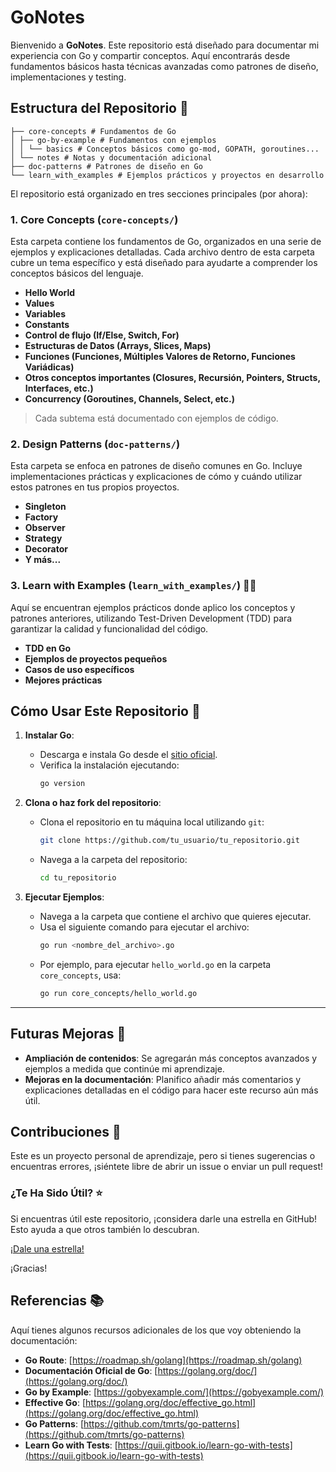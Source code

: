 # GoNotes

Bienvenido a **GoNotes**. Este repositorio está diseñado para documentar mi experiencia con Go y compartir conceptos. Aquí encontrarás desde fundamentos básicos hasta técnicas avanzadas como patrones de diseño, implementaciones y testing.

## Estructura del Repositorio 📂
```
├── core-concepts # Fundamentos de Go
│ ├── go-by-example # Fundamentos con ejemplos
│ │ └── basics # Conceptos básicos como go-mod, GOPATH, goroutines...
│ └── notes # Notas y documentación adicional
├── doc-patterns # Patrones de diseño en Go
└── learn_with_examples # Ejemplos prácticos y proyectos en desarrollo
```
El repositorio está organizado en tres secciones principales (por ahora):

### 1. Core Concepts (`core-concepts/`) 
Esta carpeta contiene los fundamentos de Go, organizados en una serie de ejemplos y explicaciones detalladas. Cada archivo dentro de esta carpeta cubre un tema específico y está diseñado para ayudarte a comprender los conceptos básicos del lenguaje.

- **Hello World**
- **Values**
- **Variables**
- **Constants**
- **Control de flujo (If/Else, Switch, For)**
- **Estructuras de Datos (Arrays, Slices, Maps)**
- **Funciones (Funciones, Múltiples Valores de Retorno, Funciones Variádicas)**
- **Otros conceptos importantes (Closures, Recursión, Pointers, Structs, Interfaces, etc.)**
- **Concurrency (Goroutines, Channels, Select, etc.)**

> Cada subtema está documentado con ejemplos de código.

### 2. Design Patterns (`doc-patterns/`) 
Esta carpeta se enfoca en patrones de diseño comunes en Go. Incluye implementaciones prácticas y explicaciones de cómo y cuándo utilizar estos patrones en tus propios proyectos.

- **Singleton**
- **Factory**
- **Observer**
- **Strategy**
- **Decorator**
- **Y más...**

### 3. Learn with Examples (`learn_with_examples/`) 👷‍♂️
Aquí se encuentran ejemplos prácticos donde aplico los conceptos y patrones anteriores, utilizando Test-Driven Development (TDD) para garantizar la calidad y funcionalidad del código.

- **TDD en Go**
- **Ejemplos de proyectos pequeños**
- **Casos de uso específicos**
- **Mejores prácticas**

## Cómo Usar Este Repositorio 🚀

1. **Instalar Go**:
    - Descarga e instala Go desde el [sitio oficial](https://golang.org/dl/).
    - Verifica la instalación ejecutando:
      ```bash
      go version
      ```

2. **Clona o haz fork del repositorio**:
    - Clona el repositorio en tu máquina local utilizando `git`:
      ```bash
      git clone https://github.com/tu_usuario/tu_repositorio.git
      ```
    - Navega a la carpeta del repositorio:
      ```bash
      cd tu_repositorio
      ```

3. **Ejecutar Ejemplos**:
    - Navega a la carpeta que contiene el archivo que quieres ejecutar.
    - Usa el siguiente comando para ejecutar el archivo:
      ```bash
      go run <nombre_del_archivo>.go
      ```
    - Por ejemplo, para ejecutar `hello_world.go` en la carpeta `core_concepts`, usa:
      ```bash
      go run core_concepts/hello_world.go
      ```

---

## Futuras Mejoras 🚀

- **Ampliación de contenidos**: Se agregarán más conceptos avanzados y ejemplos a medida que continúe mi aprendizaje.
- **Mejoras en la documentación**: Planifico añadir más comentarios y explicaciones detalladas en el código para hacer este recurso aún más útil.

## Contribuciones 🤝

Este es un proyecto personal de aprendizaje, pero si tienes sugerencias o encuentras errores, ¡siéntete libre de abrir un issue o enviar un pull request!

### ¿Te Ha Sido Útil? ⭐

Si encuentras útil este repositorio, ¡considera darle una estrella en GitHub! Esto ayuda a que otros también lo descubran.

[¡Dale una estrella!](https://github.com/tu_usuario/tu_repositorio/stargazers)

¡Gracias!

## Referencias 📚

Aquí tienes algunos recursos adicionales de los que voy obteniendo la documentación:

- **Go Route**: [https://roadmap.sh/golang](https://roadmap.sh/golang)
- **Documentación Oficial de Go**: [https://golang.org/doc/](https://golang.org/doc/)
- **Go by Example**: [https://gobyexample.com/](https://gobyexample.com/)
- **Effective Go**: [https://golang.org/doc/effective_go.html](https://golang.org/doc/effective_go.html)
- **Go Patterns**: [https://github.com/tmrts/go-patterns](https://github.com/tmrts/go-patterns)
- **Learn Go with Tests**: [https://quii.gitbook.io/learn-go-with-tests](https://quii.gitbook.io/learn-go-with-tests)
